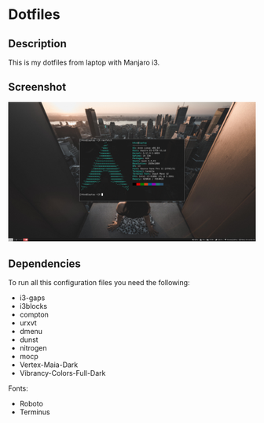 # Dotfiles

## Description
This is my dotfiles from laptop with Manjaro i3.

## Screenshot
![Manjaro i3](screenshot.png)

## Dependencies
To run all this configuration files you need the following:
* i3-gaps
* i3blocks
* compton
* urxvt
* dmenu
* dunst
* nitrogen
* mocp
* Vertex-Maia-Dark
* Vibrancy-Colors-Full-Dark

Fonts:
* Roboto
* Terminus
